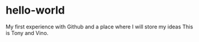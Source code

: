 # hello-world
My first experience with Github and a place where I will store my ideas
This is Tony and Vino.
